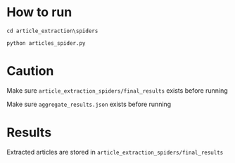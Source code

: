 # How to run
`cd article_extraction\spiders`

`python articles_spider.py`

# Caution

Make sure `article_extraction_spiders/final_results` exists before running

Make sure `aggregate_results.json` exists before running

# Results

Extracted articles are stored in `article_extraction_spiders/final_results`